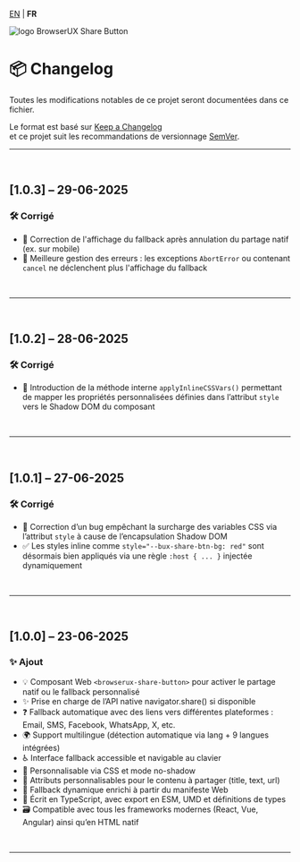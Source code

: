 [EN](../CHANGELOG.md) | **FR**

<div>
  <img src="https://browserux.com/img/logos/logo-browserux-share-button-300.png" alt="logo BrowserUX Share Button"/>
</div>

# 📦 Changelog

Toutes les modifications notables de ce projet seront documentées dans ce fichier.

Le format est basé sur [Keep a Changelog](https://keepachangelog.com/fr/1.0.0/)  
et ce projet suit les recommandations de versionnage [SemVer](https://semver.org/lang/fr/).

---

<br>

## [1.0.3] – 29-06-2025

### 🛠 Corrigé 

- 📱 Correction de l'affichage du fallback après annulation du partage natif (ex. sur mobile)
- 🚫 Meilleure gestion des erreurs : les exceptions `AbortError` ou contenant `cancel` ne déclenchent plus l'affichage du fallback

<br>

---

<br>

## [1.0.2] – 28-06-2025

### 🛠 Corrigé 

- 🧩 Introduction de la méthode interne `applyInlineCSSVars()` permettant de mapper les propriétés personnalisées définies dans l’attribut `style` vers le Shadow DOM du composant

<br>

---

<br>


## [1.0.1] – 27-06-2025

### 🛠 Corrigé 

- 🐛 Correction d’un bug empêchant la surcharge des variables CSS via l’attribut `style` à cause de l’encapsulation Shadow DOM
- ✅ Les styles inline comme `style="--bux-share-btn-bg: red"` sont désormais bien appliqués via une règle `:host { ... }` injectée dynamiquement

<br>

---

<br>

## [1.0.0] – 23-06-2025

### ✨ Ajout

- 💡 Composant Web `<browserux-share-button>` pour activer le partage natif ou le fallback personnalisé
- ✨ Prise en charge de l’API native navigator.share() si disponible
- ❓ Fallback automatique avec des liens vers différentes plateformes : Email, SMS, Facebook, WhatsApp, X, etc.
- 🌍 Support multilingue (détection automatique via lang + 9 langues intégrées)
- ♿️ Interface fallback accessible et navigable au clavier
- 🎨 Personnalisable via CSS et mode no-shadow
- 🔹 Attributs personnalisables pour le contenu à partager (title, text, url)
- 🏑 Fallback dynamique enrichi à partir du manifeste Web
- 🔧 Écrit en TypeScript, avec export en ESM, UMD et définitions de types
- 🗃 Compatible avec tous les frameworks modernes (React, Vue, Angular) ainsi qu’en HTML natif

<br>

---